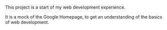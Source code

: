 This project is a start of my web development experience. 

It is a mock of the Google Homepage, to get an understanding of the basics of web development.
